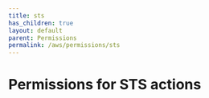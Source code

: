 ```yaml
---
title: sts
has_children: true
layout: default
parent: Permissions
permalink: /aws/permissions/sts
---
```


# Permissions for STS actions